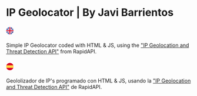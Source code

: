 # IP Geolocator | By Javi Barrientos

### <img src="/assets/en.png"  style="width: 4%" alt="en" title="en">

Simple IP Geolocator coded with HTML & JS, using the <a href="https://rapidapi.com/ipregistry3-ipregistry/api/ip-geolocation-and-threat-detection/">"IP Geolocation and Threat Detection API"</a> from RapidAPI.

### <img src="/assets/es.png" style="width: 4%" alt="es" title="es">

Geololizador de IP's programado con HTML & JS, usando la <a href="https://rapidapi.com/ipregistry3-ipregistry/api/ip-geolocation-and-threat-detection/">"IP Geolocation and Threat Detection API"</a> de RapidAPI.